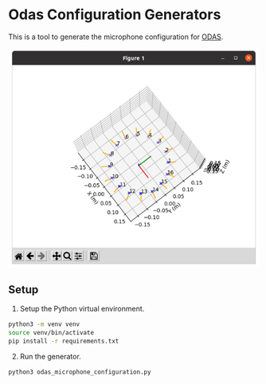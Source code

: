 # Odas Configuration Generators
This is a tool to generate the microphone configuration for [ODAS](https://github.com/introlab/odas).

![Mics](images/mics.png)

## Setup
1. Setup the Python virtual environment.
```bash
python3 -m venv venv
source venv/bin/activate
pip install -r requirements.txt
```

2. Run the generator.
```bash
python3 odas_microphone_configuration.py
```
